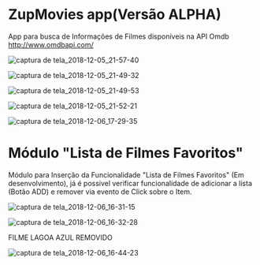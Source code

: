 # ZupMovies app(Versão ALPHA)

App para busca de Informações de Filmes disponíveis na API Omdb http://www.omdbapi.com/

![captura de tela_2018-12-05_21-57-40](https://user-images.githubusercontent.com/39272194/49552968-ccf67e80-f8dc-11e8-8654-446eca926812.png)


![captura de tela_2018-12-05_21-49-32](https://user-images.githubusercontent.com/39272194/49552921-a20c2a80-f8dc-11e8-9e47-23cce94e285a.png)

![captura de tela_2018-12-05_21-49-53](https://user-images.githubusercontent.com/39272194/49552984-db449a80-f8dc-11e8-8985-30ef0cf19e91.png)


![captura de tela_2018-12-05_21-52-21](https://user-images.githubusercontent.com/39272194/49552929-aa646580-f8dc-11e8-8e4f-2f0abf963c2e.png)

![captura de tela_2018-12-06_17-29-35](https://user-images.githubusercontent.com/39272194/49607257-9a9c5e00-f97c-11e8-8d22-54b263a196d9.png)

# Módulo "Lista de Filmes Favoritos"
Módulo para Inserção da Funcionalidade "Lista de Filmes Favoritos" (Em desenvolvimento), já é possivel verificar funcionalidade de adicionar a lista (Botão ADD) e remover via evento de Click sobre o Item.

![captura de tela_2018-12-06_16-31-15](https://user-images.githubusercontent.com/39272194/49604749-dda70300-f975-11e8-8b8d-ac5554c7d93a.png)

![captura de tela_2018-12-06_16-32-28](https://user-images.githubusercontent.com/39272194/49604756-e1d32080-f975-11e8-9aed-988eeb5a36c9.png)

FILME LAGOA AZUL REMOVIDO

![captura de tela_2018-12-06_16-44-23](https://user-images.githubusercontent.com/39272194/49604958-6625a380-f976-11e8-942f-650eeb0ee400.png)





